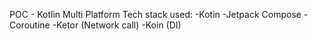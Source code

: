 POC - Kotlin Multi Platform 
Tech stack used:
-Kotin
-Jetpack Compose
-Coroutine
-Ketor (Network call)
-Koin (DI)
